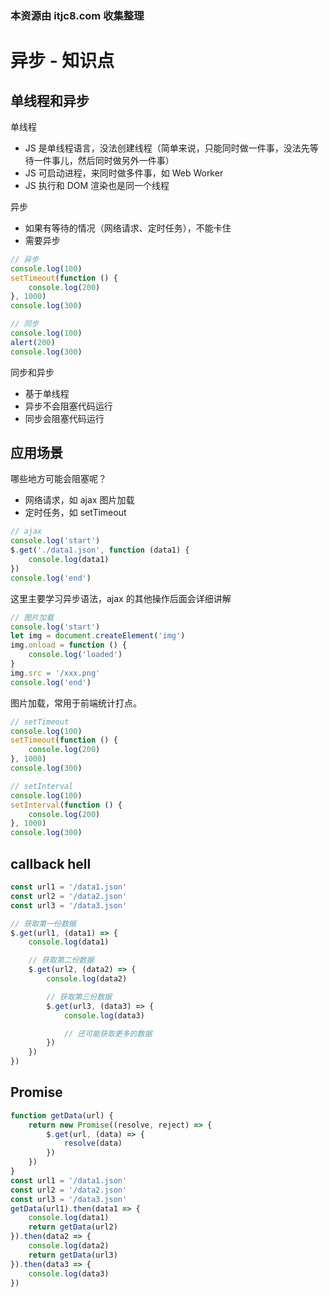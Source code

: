 ### 本资源由 itjc8.com 收集整理
# 异步 - 知识点

## 单线程和异步

单线程

- JS 是单线程语言，没法创建线程（简单来说，只能同时做一件事，没法先等待一件事儿，然后同时做另外一件事）
- JS 可启动进程，来同时做多件事，如 Web Worker
- JS 执行和 DOM 渲染也是同一个线程

异步

- 如果有等待的情况（网络请求、定时任务），不能卡住
- 需要异步

```js
// 异步
console.log(100)
setTimeout(function () {
    console.log(200)
}, 1000)
console.log(300)

// 同步
console.log(100)
alert(200)
console.log(300)
```

同步和异步

- 基于单线程
- 异步不会阻塞代码运行
- 同步会阻塞代码运行

## 应用场景

哪些地方可能会阻塞呢？

- 网络请求，如 ajax 图片加载
- 定时任务，如 setTimeout

```js
// ajax
console.log('start')
$.get('./data1.json', function (data1) {
    console.log(data1)
})
console.log('end')
```

这里主要学习异步语法，ajax 的其他操作后面会详细讲解

```js
// 图片加载
console.log('start')
let img = document.createElement('img')
img.onload = function () {
    console.log('loaded')
}
img.src = '/xxx.png'
console.log('end')
```

图片加载，常用于前端统计打点。

```js
// setTimeout
console.log(100)
setTimeout(function () {
    console.log(200)
}, 1000)
console.log(300)
```

```js
// setInterval
console.log(100)
setInterval(function () {
    console.log(200)
}, 1000)
console.log(300)
```

## callback hell

```js
const url1 = '/data1.json'
const url2 = '/data2.json'
const url3 = '/data3.json'

// 获取第一份数据
$.get(url1, (data1) => {
    console.log(data1)

    // 获取第二份数据
    $.get(url2, (data2) => {
        console.log(data2)

        // 获取第三份数据
        $.get(url3, (data3) => {
            console.log(data3)

            // 还可能获取更多的数据
        })
    })
})
```

## Promise

```js
function getData(url) {
    return new Promise((resolve, reject) => {
        $.get(url, (data) => {
            resolve(data)
        })
    })
}
const url1 = '/data1.json'
const url2 = '/data2.json'
const url3 = '/data3.json'
getData(url1).then(data1 => {
    console.log(data1)
    return getData(url2)
}).then(data2 => {
    console.log(data2)
    return getData(url3)
}).then(data3 => {
    console.log(data3)
})
```
